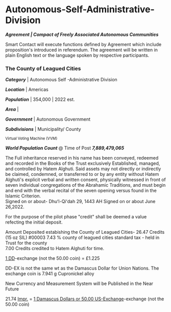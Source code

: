 # Autonomous-Self-Administrative-Division

***Agreement | Compact of Freely Associated Autonomous Communities***

Smart Contact will execute functions defined by Agreement which include proposition's introduced in referendum. The agreement will be written in plain English text or the language spoken by respective participants. 


### The County of Leagued Cities

***Category*** 	| Autonomous Self -Administrative Division

***Location*** 	| Americas

***Population*** 	| 354,000 | 2022 est. 

***Area***	| 

***Government*** 	| Autonomous Government

***Subdivisions*** 	| Municipality/ County 


<sup> Virtual Voting Machine (VVM) </sup>


***World Population Count*** @ Time of Post ***7,889,479,065***

The Full inheritance reserved in his name has been conveyed, redeemed and recorded in the Books of the Trust exclusively Established, managed, and controlled by Hatem Alghuti. Said assets may not directly or indirectly be claimed, condemned, or transferred to or by any entity without Hatem Alghuti's explicit verbal and written consent, physically witnessed in front of seven individual congregations of the Abrahamic Traditions, and must begin and end with the verbal recital of the seven opening versus found in the Islamic Criterion.  
Signed on or about- Dhuʻl-Qiʻdah 29, 1443 AH
Signed on or about June 26,2022.

For the purpose of the pilot phase "credit" shall be deemed a value refecting the initial deposit.

Amount Deposited estabishing the County of Leagued Cities- 26.47 Credits (15 oz SIL) #00003
7.43 % county of leagued cities standard tax - held in Trust for the county  
7.00 Credits credited to Hatem Alghuti for time.

[1 DD](https://github.com/galvestontx/MAY6_2022/blob/014a19e5395ea4b6ccc88f832809dddbd0c67d54/50d%20Coin.pdf)-exchange (not the 50.00 coin) = £1.225 

DD-EX is not the same wt as the Damascus Dollar for Union Nations. The exchange coin is 7.941 g Cupronickel alloy

New Currency and Measurement System will be Published in the Near Future 

21.74 [Impr.](https://github.com/galvestontx/Autonomous-Self-Administrative-Division/blob/8bccfd51213ac4855e50686789f0c7ecdae74011/US731.pdf) = [1 Damascus Dollars or 50.00 US-Exchange](https://github.com/galvestontx/MAY6_2022/blob/014a19e5395ea4b6ccc88f832809dddbd0c67d54/50d%20Coin.pdf)-exchange (not the 50.00 coin)
